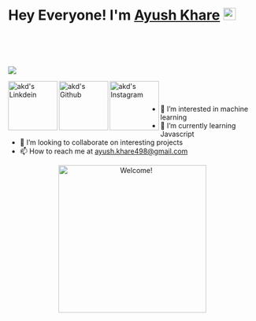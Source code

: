 # Hey Everyone! I'm [Ayush Khare](https://github.com/ayushkhare498)  <img src="https://github.com/himanshusharma89/himanshusharma89/blob/master/Hi.gif" width="25px">
<br><br>
<br><br>
![](https://github.com/amandewatnitrr/amandewatnitrr/blob/main/header_.png)

<a href="https://www.linkedin.com/in/ayush-khare-038b4b206/">
  <img align="left" alt="akd's Linkdein" width="100px" src="https://img.shields.io/badge/Linkedin-0A66C2?style=for-the-badge&logo=Linkedin&logoColor=white" />
</a>

<a href="https://github.com/ayushkhare498">
  <img align="left" alt="akd's Github" width="100px" src="https://img.shields.io/badge/Github-181717?style=for-the-badge&logo=Github&logoColor=white" />
</a>

<a href="https://www.instagram.com/ayush_khare007/">
  <img align="left" alt="akd's Instagram" width="100px" src="https://img.shields.io/badge/Instagram-E4405F?style=for-the-badge&logo=instagram&logoColor=white" />
</a>
<br><br>

- 👀 I’m interested in machine learning
- 🌱 I’m currently learning Javascript
- 💞️ I’m looking to collaborate on interesting projects
- 📫 How to reach me at ayush.khare498@gmail.com

<!---
ayushkhare498/ayushkhare498 is a ✨ special ✨ repository because its `README.md` (this file) appears on your GitHub profile.
You can click the Preview link to take a look at your changes.
--->
<div align="center" width="50">

<img src="https://i.imgur.com/dTYwdG1.gif" alt="Welcome!" width="300"/>

</div>
